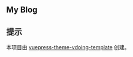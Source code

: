 ## My Blog




## 提示

本项目由 [vuepress-theme-vdoing-template](https://github.com/u2sb/vuepress-theme-vdoing-template) 创建。